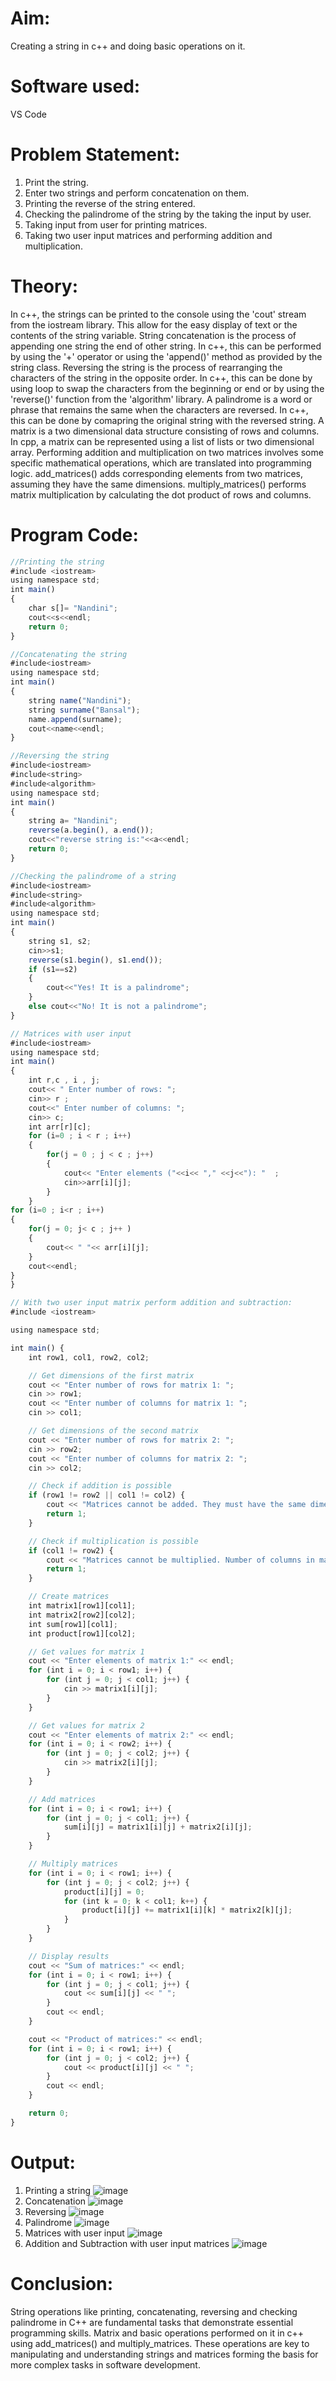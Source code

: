 # Aim:
Creating a string in c++ and doing basic operations on it.

# Software used:
VS Code

# Problem Statement:
1. Print the string.
2. Enter two strings and perform concatenation on them.
3. Printing the reverse of the string entered.
4. Checking the palindrome of the string by the taking the input by user.
5. Taking input from user for printing matrices.
6. Taking two user input matrices and performing addition and multiplication.

# Theory:
In c++, the strings can be printed to the console using the 'cout' stream from the iostream library. This allow for the easy display of text
or the contents of the string variable.
String concatenation is the process of appending one string the end of other string. In c++, this can be performed by using the '+' operator or
using the 'append()' method as provided by the string class.
Reversing the string is the process of rearranging the characters of the string in the opposite order. In c++, this can be done by using
loop to swap the characters from the beginning or end or by using the 'reverse()' function from the 'algorithm' library.
A palindrome is a word or phrase that remains the same when the characters are reversed. In c++, this can be done by comapring the original
string with the reversed string.
A matrix is a two dimensional data structure consisting of rows and columns. In cpp, a matrix can be represented using a list of lists or two dimensional array.
Performing addition and multiplication on two matrices involves some specific mathematical operations, which are translated into programming logic. add_matrices() adds corresponding elements from two matrices, assuming they have the same dimensions. multiply_matrices() performs matrix multiplication by calculating the dot product of rows and columns.

# Program Code:
``` javascript
//Printing the string
#include <iostream>
using namespace std;
int main()
{
    char s[]= "Nandini";
    cout<<s<<endl;
    return 0;
}

//Concatenating the string
#include<iostream>
using namespace std;
int main() 
{
    string name("Nandini");
    string surname("Bansal");
    name.append(surname);
    cout<<name<<endl;
}

//Reversing the string
#include<iostream>
#include<string>
#include<algorithm>
using namespace std;
int main()
{
    string a= "Nandini";
    reverse(a.begin(), a.end());
    cout<<"reverse string is:"<<a<<endl;
    return 0;
}

//Checking the palindrome of a string
#include<iostream>
#include<string>
#include<algorithm>
using namespace std;
int main() 
{
    string s1, s2;
    cin>>s1;
    reverse(s1.begin(), s1.end());
    if (s1==s2) 
    {
        cout<<"Yes! It is a palindrome";
    }
    else cout<<"No! It is not a palindrome";
}

// Matrices with user input
#include<iostream>
using namespace std;
int main()
{
    int r,c , i , j;
    cout<< " Enter number of rows: ";
    cin>> r ;
    cout<<" Enter number of columns: ";
    cin>> c;
    int arr[r][c];
    for (i=0 ; i < r ; i++)
    {
        for(j = 0 ; j < c ; j++)
        {
            cout<< "Enter elements ("<<i<< "," <<j<<"): "  ;
            cin>>arr[i][j];
        }
    }
for (i=0 ; i<r ; i++)
{
    for(j = 0; j< c ; j++ )
    { 
        cout<< " "<< arr[i][j];
    }
    cout<<endl;
}
}

// With two user input matrix perform addition and subtraction:
#include <iostream>

using namespace std;

int main() {
    int row1, col1, row2, col2;

    // Get dimensions of the first matrix
    cout << "Enter number of rows for matrix 1: ";
    cin >> row1;
    cout << "Enter number of columns for matrix 1: ";
    cin >> col1;

    // Get dimensions of the second matrix
    cout << "Enter number of rows for matrix 2: ";
    cin >> row2;
    cout << "Enter number of columns for matrix 2: ";
    cin >> col2;

    // Check if addition is possible
    if (row1 != row2 || col1 != col2) {
        cout << "Matrices cannot be added. They must have the same dimensions." << endl;
        return 1;
    }

    // Check if multiplication is possible
    if (col1 != row2) {
        cout << "Matrices cannot be multiplied. Number of columns in matrix 1 must equal number of rows in matrix 2." << endl;
        return 1;
    }

    // Create matrices
    int matrix1[row1][col1];
    int matrix2[row2][col2];
    int sum[row1][col1];
    int product[row1][col2];

    // Get values for matrix 1
    cout << "Enter elements of matrix 1:" << endl;
    for (int i = 0; i < row1; i++) {
        for (int j = 0; j < col1; j++) {
            cin >> matrix1[i][j];
        }
    }

    // Get values for matrix 2
    cout << "Enter elements of matrix 2:" << endl;
    for (int i = 0; i < row2; i++) {
        for (int j = 0; j < col2; j++) {
            cin >> matrix2[i][j];
        }
    }

    // Add matrices
    for (int i = 0; i < row1; i++) {
        for (int j = 0; j < col1; j++) {
            sum[i][j] = matrix1[i][j] + matrix2[i][j];
        }
    }

    // Multiply matrices
    for (int i = 0; i < row1; i++) {
        for (int j = 0; j < col2; j++) {
            product[i][j] = 0;
            for (int k = 0; k < col1; k++) {
                product[i][j] += matrix1[i][k] * matrix2[k][j];
            }
        }
    }

    // Display results
    cout << "Sum of matrices:" << endl;
    for (int i = 0; i < row1; i++) {
        for (int j = 0; j < col1; j++) {
            cout << sum[i][j] << " ";
        }
        cout << endl;
    }

    cout << "Product of matrices:" << endl;
    for (int i = 0; i < row1; i++) {
        for (int j = 0; j < col2; j++) {
            cout << product[i][j] << " ";
        }
        cout << endl;
    }

    return 0;
}

```

# Output:
1. Printing a string
![image](https://github.com/user-attachments/assets/c7449883-9bc6-4126-8f1e-d8e1b9501b43)
2. Concatenation
![image](https://github.com/user-attachments/assets/4999c665-ebcd-4a0e-a8df-2d0b53a8de7a)
3. Reversing
![image](https://github.com/user-attachments/assets/e4bb279a-f091-4010-be6a-0cf6bac6c902)
4. Palindrome
![image](https://github.com/user-attachments/assets/48c86c43-3bf0-4cf6-bb8a-27ed562d2d62)
5. Matrices with user input
![image](https://github.com/user-attachments/assets/1a709e8c-90ec-4d5a-9176-76682e65fd41)
6. Addition and Subtraction with user input matrices
![image](https://github.com/user-attachments/assets/55cd1745-9509-4834-b085-34c25c618319)

# Conclusion:
String operations like printing, concatenating, reversing and checking palindrome in C++ are fundamental tasks that demonstrate
essential programming skills. Matrix and basic operations performed on it in c++ using add_matrices() and multiply_matrices.
These operations are key to manipulating and understanding strings and matrices forming the basis for more complex tasks in software
development. 
